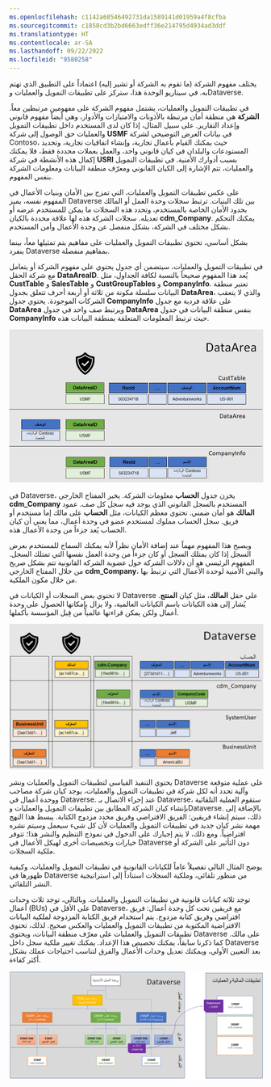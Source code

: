 ```yaml
---
ms.openlocfilehash: c1142a68546492731da1589141d01959a4f8cfba
ms.sourcegitcommit: c1858cd3b2bd6663edff36e214795d4934ad3ddf
ms.translationtype: HT
ms.contentlocale: ar-SA
ms.lasthandoff: 09/22/2022
ms.locfileid: "9580258"
---
```

يختلف مفهوم الشركة (ما تقوم به الشركة أو تشير إليه) اعتماداً على التطبيق الذي تهتم به. في سيناريو الوحدة هذا، ستركز على تطبيقات التمويل والعمليات وDataverse. 

في تطبيقات التمويل والعمليات، يشتمل مفهوم الشركة على مفهومين مرتبطين معاً. **الشركة** هي منطقة أمان مرتبطة بالأذونات والامتيازات والأدوار، وهي أيضاً مفهوم قانوني وإعداد التقارير. على سبيل المثال، إذا كان لدى المستخدم داخل تطبيقات التمويل والعمليات حق الوصول إلى شركة **USMF** في بيانات العرض التوضيحي لشركة Contoso، حيث يمكنك القيام بأعمال تجارية، وإنشاء اتفاقيات تجارية، وتحديد المستودعات والبلدان في كيان قانوني واحد، والعمل بعملات محددة فقط، فلا يمكنك إكمال هذه الأنشطة في شركة **USRI** بسبب أدوارك الأمنية. في تطبيقات التمويل والعمليات، تتم الإشارة إلى الكيان القانوني ومعرّف منطقة البيانات ومعلومات الشركة بنفس المفهوم. 

على عكس تطبيقات التمويل والعمليات، التي تمزج بين الأمان وبنيات الأعمال في المفهوم نفسه، يميز Dataverse بين تلك البنيات. ترتبط سجلات وحدة العمل أو المالك بحدود الأمان الخاصة بالمستخدم، وتحدد هذه السجلات ما يمكن للمستخدم عرضه أو تعديله. سجلات الشركة هذه لها علاقة محددة بالكيان **cdm_Company**. يمكنك التحكم بشكل مختلف في الشركة، بشكل منفصل عن وحدة الأعمال وأمن المستخدم. 

بشكل أساسي، تحتوي تطبيقات التمويل والعمليات على مفاهيم يتم تمثيلها معاً، بينما ينفرد Dataverse بمفاهيم منفصلة. 

في تطبيقات التمويل والعمليات، سيتضمن أي جدول يحتوي على مفهوم الشركة أو يتعامل مع شركة الحقل **DataAreaID**. يُعد هذا المفهوم صحيحاً بالنسبة لكافة الجداول، مثل **CustTable** و **SalesTable‬** و **CustGroupTables** و **CompanyInfo**. تعتبر منطقة البيانات سلسلة مكونة من ثلاثة أو أربعة أحرف تتعلق بجدول **DataArea**، والذي لا يتعقب الشركات الموجودة. يحتوي جدول **CompanyInfo** على علاقة فردية مع جدول **DataArea** ويرتبط صف واحد في جدول **DataArea** بنفس منطقة البيانات في جدول **CompanyInfo** حيث ترتبط المعلومات المتعلقة بمنطقة البيانات هذه. 

[![صورة تعرض جدول العميل ومنطقة البيانات ومعلومات الشركة.](../media/finance-operations-company-concept.png)](../media/finance-operations-company-concept.png#lightbox)


في Dataverse، يخزن جدول **الحساب** معلومات الشركة. يخبر المفتاح الخارجي **cdm_Company** المستخدم بالسجل القانوني الذي يوجد فيه سجل كل صف. عمود **المالك** هو أمان ضمني. تحتوي معظم الكيانات، مثل **الحساب** على مالك إما مستخدم أو فريق. سجل الحساب مملوك لمستخدم عضو في وحدة أعمال، مما يعني أن كيان الحساب يُعد جزءاً من وحدة الأعمال هذه. 

ويصبح هذا المفهوم مهماً عند إضافة الأمان نظراً لأنه يمكنك السماح للمستخدم بعرض السجل إذا كان يمتلك السجل أو كان جزءاً من وحدة العمل نفسها التي تمتلك السجل. المفهوم الرئيسي هو أن دلالات الشركة حول عضوية الشركة القانونية تتم بشكل صريح من خلال المفتاح الخارجي **cdm_Company**، والبنى الأمنية لوحدة الأعمال التي ترتبط بها من خلال مكون الملكية. 

لا تحتوي بعض السجلات أو الكيانات في Dataverse على حقل **المالك**، مثل كيان **المنتج**. يُشار إلى هذه الكيانات باسم الكيانات العالمية، ولا يزال بإمكانها الحصول على وحدة أعمال ولكن يمكن قراءتها عالمياً من قِبل المؤسسة بأكملها. 

[![صورة تعرض مفهوم شركة Dataverse ووحداتها.](../media/dataverse-company-concept.png)](../media/dataverse-company-concept.png#lightbox)


يحتوي التنفيذ القياسي لتطبيقات التمويل والعمليات ونشر Dataverse على عملية متوقعة وآلية تحدد أنه لكل شركة في تطبيقات التمويل والعمليات، يوجد كيان شركة مصاحب ووحدة أعمال في Dataverse. عند إجراء الاتصال بـ Dataverse، ستقوم العملية التلقائية بإنشاء كيان الشركة المطابق بين تطبيقات التمويل والعمليات وDataverse. بالإضافة إلى ذلك، سيتم إنشاء فريقين: الفريق الافتراضي وفريق محدد مزدوج الكتابة. يبسط هذا النهج مهمة نشر كيان جديد في تطبيقات التمويل والعمليات لأن كل شيء سيعمل وسيتم نشره افتراضياً. ومع ذلك، لا يتم إجبارك على الدخول في نموذج التنظيم والنشر هذا؛ تتوفر خيارات وتخصيصات أخرى لهيكل الأعمال في Dataverse دون التأثير على الشركة أو ملكية السجلات. 

يوضح المثال التالي تفصيلاً عاماً للكيانات القانونية في تطبيقات التمويل والعمليات، وكيفية ظهورها في Dataverse من منظور تلقائي، وملكية السجلات استناداً إلى استراتيجية النشر التلقائي. 

توجد ثلاثة كيانات قانونية في تطبيقات التمويل والعمليات. وبالتالي، توجد ثلاث وحدات أعمال (BUs) على الأقل في Dataverse، مع فريقين تحت كل وحدة أعمال: فريق افتراضي وفريق كتابة مزدوج. يتم استخدام فريق الكتابة المزدوجة لملكية البيانات الافتراضية المكتوبة من تطبيقات التمويل والعمليات والعكس صحيح. لذلك، تحتوي تطبيقات التمويل والعمليات على معرّف منطقة البيانات، ويحتوي Dataverse على مالك. كما ذكرنا سابقاً، يمكنك تخصيص هذا الإعداد. يمكنك تغيير ملكية سجل داخل Dataverse بعد التعيين الأولي، ويمكنك تعديل وحدات الأعمال والفرق لتناسب احتياجات عملك بشكل أكثر كفاءة. 


[![رسم تخطيطي يوضح التقسيم العام للكيانات القانونية في تطبيقات التمويل والعمليات، وكيفية ظهوره في Dataverse.](../media/record-ownership.png)](../media/record-ownership.png#lightbox)